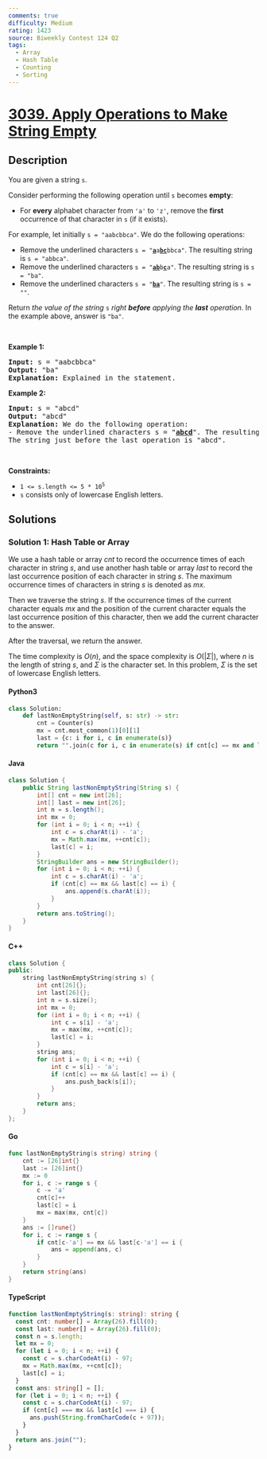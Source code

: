 ```yaml
---
comments: true
difficulty: Medium
rating: 1423
source: Biweekly Contest 124 Q2
tags:
  - Array
  - Hash Table
  - Counting
  - Sorting
---
```


<!-- problem:start -->

# [3039. Apply Operations to Make String Empty](https://leetcode.com/problems/apply-operations-to-make-string-empty)

## Description

<!-- description:start -->

<p>You are given a string <code>s</code>.</p>

<p>Consider performing the following operation until <code>s</code> becomes <strong>empty</strong>:</p>

<ul>
	<li>For <strong>every</strong> alphabet character from <code>&#39;a&#39;</code> to <code>&#39;z&#39;</code>, remove the <strong>first</strong> occurrence of that character in <code>s</code> (if it exists).</li>
</ul>

<p>For example, let initially <code>s = &quot;aabcbbca&quot;</code>. We do the following operations:</p>

<ul>
	<li>Remove the underlined characters <code>s = &quot;<u><strong>a</strong></u>a<strong><u>bc</u></strong>bbca&quot;</code>. The resulting string is <code>s = &quot;abbca&quot;</code>.</li>
	<li>Remove the underlined characters <code>s = &quot;<u><strong>ab</strong></u>b<u><strong>c</strong></u>a&quot;</code>. The resulting string is <code>s = &quot;ba&quot;</code>.</li>
	<li>Remove the underlined characters <code>s = &quot;<u><strong>ba</strong></u>&quot;</code>. The resulting string is <code>s = &quot;&quot;</code>.</li>
</ul>

<p>Return <em>the value of the string </em><code>s</code><em> right <strong>before</strong> applying the <strong>last</strong> operation</em>. In the example above, answer is <code>&quot;ba&quot;</code>.</p>

<p>&nbsp;</p>
<p><strong class="example">Example 1:</strong></p>

<pre>
<strong>Input:</strong> s = &quot;aabcbbca&quot;
<strong>Output:</strong> &quot;ba&quot;
<strong>Explanation:</strong> Explained in the statement.
</pre>

<p><strong class="example">Example 2:</strong></p>

<pre>
<strong>Input:</strong> s = &quot;abcd&quot;
<strong>Output:</strong> &quot;abcd&quot;
<strong>Explanation:</strong> We do the following operation:
- Remove the underlined characters s = &quot;<u><strong>abcd</strong></u>&quot;. The resulting string is s = &quot;&quot;.
The string just before the last operation is &quot;abcd&quot;.
</pre>

<p>&nbsp;</p>
<p><strong>Constraints:</strong></p>

<ul>
	<li><code>1 &lt;= s.length &lt;= 5 * 10<sup>5</sup></code></li>
	<li><code>s</code> consists only of lowercase English letters.</li>
</ul>

<!-- description:end -->

## Solutions

<!-- solution:start -->

### Solution 1: Hash Table or Array

We use a hash table or array $cnt$ to record the occurrence times of each character in string $s$, and use another hash table or array $last$ to record the last occurrence position of each character in string $s$. The maximum occurrence times of characters in string $s$ is denoted as $mx$.

Then we traverse the string $s$. If the occurrence times of the current character equals $mx$ and the position of the current character equals the last occurrence position of this character, then we add the current character to the answer.

After the traversal, we return the answer.

The time complexity is $O(n)$, and the space complexity is $O(|\Sigma|)$, where $n$ is the length of string $s$, and $\Sigma$ is the character set. In this problem, $\Sigma$ is the set of lowercase English letters.

<!-- tabs:start -->

#### Python3

```python
class Solution:
    def lastNonEmptyString(self, s: str) -> str:
        cnt = Counter(s)
        mx = cnt.most_common(1)[0][1]
        last = {c: i for i, c in enumerate(s)}
        return "".join(c for i, c in enumerate(s) if cnt[c] == mx and last[c] == i)
```

#### Java

```java
class Solution {
    public String lastNonEmptyString(String s) {
        int[] cnt = new int[26];
        int[] last = new int[26];
        int n = s.length();
        int mx = 0;
        for (int i = 0; i < n; ++i) {
            int c = s.charAt(i) - 'a';
            mx = Math.max(mx, ++cnt[c]);
            last[c] = i;
        }
        StringBuilder ans = new StringBuilder();
        for (int i = 0; i < n; ++i) {
            int c = s.charAt(i) - 'a';
            if (cnt[c] == mx && last[c] == i) {
                ans.append(s.charAt(i));
            }
        }
        return ans.toString();
    }
}
```

#### C++

```cpp
class Solution {
public:
    string lastNonEmptyString(string s) {
        int cnt[26]{};
        int last[26]{};
        int n = s.size();
        int mx = 0;
        for (int i = 0; i < n; ++i) {
            int c = s[i] - 'a';
            mx = max(mx, ++cnt[c]);
            last[c] = i;
        }
        string ans;
        for (int i = 0; i < n; ++i) {
            int c = s[i] - 'a';
            if (cnt[c] == mx && last[c] == i) {
                ans.push_back(s[i]);
            }
        }
        return ans;
    }
};
```

#### Go

```go
func lastNonEmptyString(s string) string {
	cnt := [26]int{}
	last := [26]int{}
	mx := 0
	for i, c := range s {
		c -= 'a'
		cnt[c]++
		last[c] = i
		mx = max(mx, cnt[c])
	}
	ans := []rune{}
	for i, c := range s {
		if cnt[c-'a'] == mx && last[c-'a'] == i {
			ans = append(ans, c)
		}
	}
	return string(ans)
}
```

#### TypeScript

```ts
function lastNonEmptyString(s: string): string {
  const cnt: number[] = Array(26).fill(0);
  const last: number[] = Array(26).fill(0);
  const n = s.length;
  let mx = 0;
  for (let i = 0; i < n; ++i) {
    const c = s.charCodeAt(i) - 97;
    mx = Math.max(mx, ++cnt[c]);
    last[c] = i;
  }
  const ans: string[] = [];
  for (let i = 0; i < n; ++i) {
    const c = s.charCodeAt(i) - 97;
    if (cnt[c] === mx && last[c] === i) {
      ans.push(String.fromCharCode(c + 97));
    }
  }
  return ans.join("");
}
```

<!-- tabs:end -->

<!-- solution:end -->

<!-- problem:end -->
